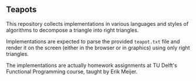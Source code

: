 Teapots
-------

This repository collects implementations in various languages and 
styles of algorithms to decompose a triangle into right triangles.

Implementations are expected to parse the provided `teapot.txt` file
and render it on the screen (either in the browser or in graphics)
using only right triangles.

The implementations are actually homework assignments at TU Delft's
Functional Programming course, taught by Erik Meijer.
